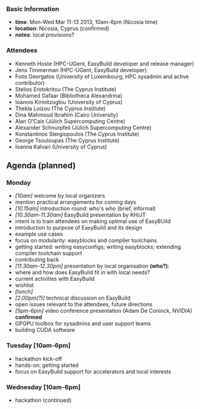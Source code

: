 ### Basic Information

* **time**: Mon-Wed Mar 11-13 2013, 10am-6pm (Nicosia time)
* **location**: Nicosia, Cyprus (confirmed)
* **notes**: local provisions?

### Attendees

 * Kenneth Hoste (HPC-UGent, EasyBuild developer and release manager)
 * Jens Timmerman (HPC-UGent, EasyBuild developer)
 * Fotis Georgatos (University of Luxembourg, HPC sysadmin and active contributor)
 * Stelios Erotokritou (The Cyprus Institute)
 * Mohamed Gafaar (Bibliotheca Alexandrina)
 * Ioannis Kirmitzoglou (University of Cyprus)
 * Thekla Loizou (The Cyprus Institute)
 * Dina Mahmoud Ibrahim (Cairo University)
 * Alan O'Cais (Jülich Supercomputing Centre)
 * Alexander Schnurpfeil (Jülich Supercomputing Centre)
 * Konstantinos Stergiopoulos (The Cyprus Institute)
 * George Tsouloupas (The Cyprus Institute)
 * Ioanna Kalvari (University of Cyprus)

## Agenda (planned)

### Monday

* _[10am]_ welcome by local organizers
 * mention practical arrangements for coming days
* _[10.15am]_ introduction round: who's who (brief, informal)
* _[10.30am-11.30am]_ EasyBuild presentation by KH/JT
 * intent is to train attendees on making optimal use of EasyBUild
 * introduction to purpose of EasyBuild and its design
 * example use cases
 * focus on modularity: easyblocks and compiler toolchains
 * getting started: writing easyconfigs; writing easyblocks; extending compiler toolchain support
 * contributing back
* _[11.30am-12.30pm]_ presentation by local organisation **(who?)**: 
 * where and how does EasyBuild fit in with local needs?
 * current activities with EasyBuild
 * wishlist
* _[lunch]_
* _[2.00pm(?)]_ technical discussion on EasyBuild
 * open issues relevant to the attendees, future directions
* _[5pm-6pm]_ video conference presentation (Adam De Coninck, NVIDIA) **confirmed**
 * GPGPU toolbox for sysadmins and user support teams
 * building CUDA software

### Tuesday [10am-6pm]

 * hackathon kick-off
 * hands-on: getting started
 * focus on EasyBuild support for accelerators and local interests

### Wednesday [10am-6pm]

 * hackathon (continued)
